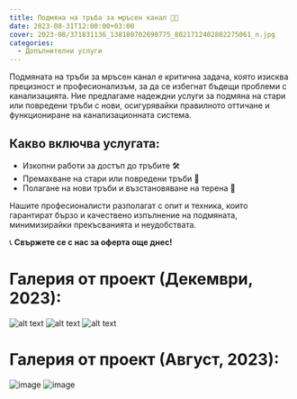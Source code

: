 ```yaml
---
title: Подмяна на тръба за мръсен канал 🚧💦
date: 2023-08-31T12:00:00+03:00
cover: 2023-08/371831136_138180702690775_8021712402802275061_n.jpg
categories:
  - Допълнителни услуги
---
```


Подмяната на тръби за мръсен канал е критична задача, която изисква прецизност и професионализъм, за да се избегнат бъдещи проблеми с канализацията. Ние предлагаме надеждни услуги за подмяна на стари или повредени тръби с нови, осигурявайки правилното оттичане и функциониране на канализационната система.

## Какво включва услугата:

- Изкопни работи за достъп до тръбите 🛠️
- Премахване на стари или повредени тръби 🚧
- Полагане на нови тръби и възстановяване на терена 📏

Нашите професионалисти разполагат с опит и техника, които гарантират бързо и качествено изпълнение на подмяната, минимизирайки прекъсванията и неудобствата.

📞 **Свържете се с нас за оферта още днес!**

# Галерия от проект (Декември, 2023):

![alt text](2023-12/411652205_211524458689732_2904066440649283899_n.jpg)
![alt text](2023-12/412288311_211524465356398_4936994548320051046_n.jpg)
![alt text](2023-12/412869346_211524478689730_3392943996625415258_n.jpg)

# Галерия от проект (Август, 2023):

![image](2023-08/371831136_138180702690775_8021712402802275061_n.jpg)
![image](2023-08/371834488_138180866024092_5543033570523833306_n.jpg)
